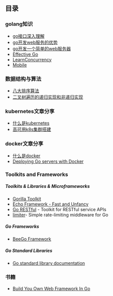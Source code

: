 ## 目录
### golang知识
- [go接口深入理解](golang/golang接口.md)
- [go开发web服务的优势](golang/go开发web服务的优势.md)
- [go开发一个简单的web服务器](golang/simpleWebApp.md)
- [Effective Go](https://golang.org/doc/effective_go.html#concurrency)
- [LearnConcurrency](https://github.com/golang/go/wiki/LearnConcurrency)
- [Mobile](https://github.com/golang/go/wiki/Mobile)

### 数据结构与算法
- [八大排序算法](algorithm/八大排序算法.md)
- [二叉树遍历的递归实现和非递归实现](algorithm/二叉树的递归与非递归实现.md)

### kubernetes文章分享
- [什么是kubernetes](http://doc.kubernetes.cn/docs/whatisk8s/)
- [高可用k8s集群搭建](https://github.com/knightFly/knightFly-blogs/issues/1)

### docker文章分享
- [什么是docker](https://docs.docker.com/engine/understanding-docker/)
- [Deploying Go servers with Docker](https://blog.golang.org/docker)

### Toolkits and Frameworks
##### Toolkits & Libraries & Microframeworks
- [Gorilla Toolkit](http://www.gorillatoolkit.org/)
- [Echo Framework - Fast and Unfancy](https://echo.labstack.com/)
- [Go RESTful](https://github.com/emicklei/go-restful) - Toolkit for RESTful service APIs
- [limiter](https://github.com/ulule/limiter)- Simple rate-limiting middleware for Go

##### Go Frameworks
- [BeeGo Framework](https://beego.me/)

##### Go Standard Libraries
- [Go standard library documentation](https://golang.org/pkg/)

### 书籍
- [Build You Own Web Framework In Go](https://www.nicolasmerouze.com/build-web-framework-golang/)
